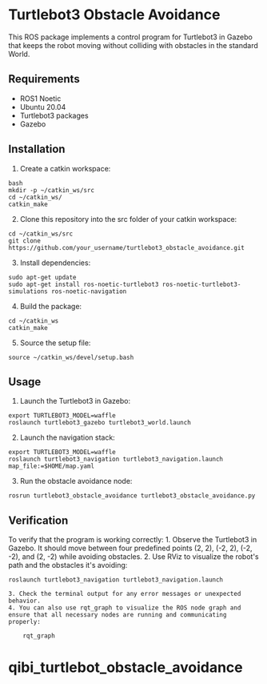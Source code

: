# Turtlebot3 Obstacle Avoidance

This ROS package implements a control program for Turtlebot3 in Gazebo that keeps the robot moving without colliding with obstacles in the standard World.

## Requirements

- ROS1 Noetic
- Ubuntu 20.04
- Turtlebot3 packages
- Gazebo

## Installation

1. Create a catkin workspace:
```
bash
mkdir -p ~/catkin_ws/src
cd ~/catkin_ws/
catkin_make
```
2. Clone this repository into the src folder of your catkin workspace:
```
cd ~/catkin_ws/src
git clone https://github.com/your_username/turtlebot3_obstacle_avoidance.git
```
3. Install dependencies:
```
sudo apt-get update
sudo apt-get install ros-noetic-turtlebot3 ros-noetic-turtlebot3-simulations ros-noetic-navigation
```
4. Build the package:
```
cd ~/catkin_ws
catkin_make
```
5. Source the setup file:
```
source ~/catkin_ws/devel/setup.bash
```
## Usage

1. Launch the Turtlebot3 in Gazebo:
```
export TURTLEBOT3_MODEL=waffle
roslaunch turtlebot3_gazebo turtlebot3_world.launch
```
2. Launch the navigation stack:
```
export TURTLEBOT3_MODEL=waffle
roslaunch turtlebot3_navigation turtlebot3_navigation.launch map_file:=$HOME/map.yaml
```
3. Run the obstacle avoidance node:
```
rosrun turtlebot3_obstacle_avoidance turtlebot3_obstacle_avoidance.py
```
## Verification

To verify that the program is working correctly:
	1. Observe the Turtlebot3 in Gazebo. It should move between four predefined points (2, 2), (-2, 2), (-2, -2), and (2, -2) while avoiding obstacles.
	2. Use RViz to visualize the robot's path and the obstacles it's avoiding:
```
roslaunch turtlebot3_navigation turtlebot3_navigation.launch
```
	3. Check the terminal output for any error messages or unexpected behavior.
	4. You can also use rqt_graph to visualize the ROS node graph and ensure that all necessary nodes are running and communicating properly:
```
	rqt_graph
```	
# qibi_turtlebot_obstacle_avoidance
